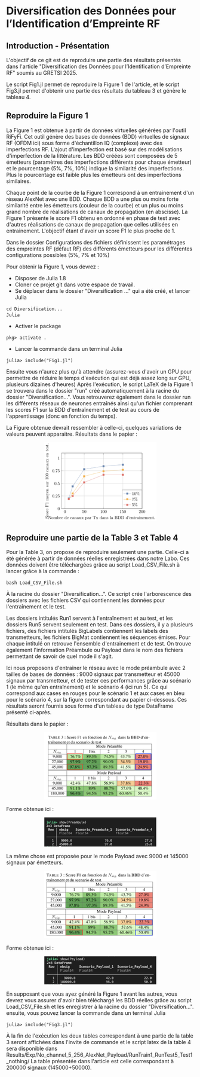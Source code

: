# Diversification des Données pour l’Identification d’Empreinte RF

## Introduction - Présentation 
L'objectif de ce git est de reproduire une partie des résultats présentés dans l'article "Diversification des Données pour l’Identification d’Empreinte RF" soumis au GRETSI 2025. 

Le script Fig1.jl permet de reproduire la Figure 1 de l'article, et le script Fig3.jl permet d'obtenir une partie des résultats du tableau 3 et génère le tableau 4.

## Reproduire la Figure 1
La Figure 1 est obtenue à partir de données virtuelles générées par l'outil RiFyFi. Cet outil génère des bases de données (BDD) virtuelles de signaux RF (OFDM ici) sous forme d'échantillon IQ (complexe) avec des imperfections RF. L'ajout d'imperfection est basé sur des modélisations d'imperfection de la littérature. Les BDD créées sont composées de 5 émetteurs (paramètres des imperfections différents pour chaque émetteur) et le pourcentage (5\%, 7\%, 10\%) indique la similarité des imperfections. Plus le pourcentage est faible plus les émetteurs ont des imperfections similaires.

Chaque point de la courbe de la Figure 1 correspond à un entrainement d'un réseau AlexNet avec une BDD. Chaque BDD a une plus ou moins forte similarité entre les émetteurs (couleur de la courbe) et un plus ou moins grand nombre de réalisations de canaux de propagation (en abscisse). La Figure 1 présente le score F1 obtenu en ordonné en phase de test avec d'autres réalisations de canaux de propagation que celles utilisées en entrainement. L'objectif étant d'avoir un score F1 le plus proche de 1.

Dans le dossier Configurations des fichiers définissent les paramétrages des empreintes RF (défaut RF) des différents émetteurs pour les différentes configurations possibles (5\%, 7\% et 10\%)

Pour obtenir la Figure 1, vous devrez :
- Disposer de Julia 1.8 
- Cloner ce projet git dans votre espace de travail. 
- Se déplacer dans le dossier "Diversification ..." qui a été créé, et lancer Julia 
```
cd Diversification... 
Julia 
```
- Activer le package 
```pkg
pkg> activate .
```
- Lancer la commande dans un terminal Julia 
```
julia> include("Fig1.jl")
```

Ensuite vous n'aurez plus qu'à attendre (assurez-vous d'avoir un GPU pour permettre de réduire le temps d'exécution qui est déjà assez long sur GPU, plusieurs dizaines d'heures)
Après l'exécution, le script LaTeX de la Figure 1 se trouvera dans le dossier "run" créé automatiquement à la racine du dossier "Diversification...". Vous retrouverez également dans le dossier run les différents réseaux de neurones entraînés ainsi qu'un fichier comprenant les scores F1 sur la BDD d'entraînement et de test au cours de l'apprentissage (donc en fonction du temps).

La Figure obtenue devrait ressembler à celle-ci, quelques variations de valeurs peuvent apparaitre.
Résultats dans le papier :
<div align="center">
  <img src="Image/Fig1.png" alt="Makie.jl" width="300">
</div>


## Reproduire une partie de la Table 3 et Table 4

Pour la Table 3, on propose de reproduire seulement une partie. 
Celle-ci a été générée à partir de données réelles enregistrées dans notre Labo. Ces données doivent être téléchargées grâce au script Load_CSV_File.sh à lancer grâce à la commande : 
```
bash Load_CSV_File.sh 
```
À la racine du dossier "Diversification...". Ce script crée l'arborescence des dossiers avec les fichiers CSV qui contiennent les données pour l'entraînement et le test.

Les dossiers intitulés Run1 servent à l'entraînement et au test, et les dossiers Run5 servent seulement en test.
Dans ces dossiers, il y a plusieurs fichiers, des fichiers intitulés BigLabels contiennent les labels des transmetteurs, les fichiers BigMat contiennent les séquences émises. Pour chaque intitulé on retrouve l'ensemble d'entrainement et de test. On trouve également l'information Préambule ou Payload dans le nom des fichiers permettant de savoir de quel mode il s'agit. 


Ici nous proposons d'entraîner le réseau avec le mode préambule avec 2 tailles de bases de données : 9000 signaux par transmetteur et 45000 signaux par transmetteur, et de tester ces performances grâce au scénario 1 (le même qu'en entraînement) et le scénario 4 (ici run 5).
Ce qui correspond aux cases en rouges pour le scénario 1 et aux cases en bleu pour le scénario 4, sur la figure correspondant au papier ci-dessous. Ces résultats seront fournis sous forme d'un tableau de type DataFrame présenté ci-après.

Résultats dans le papier :
<div align="center">
  <img src="Image/Img.png" alt="Makie.jl" width="300">
</div>

Forme obtenue ici :
<div align="center">
  <img src="Image/R_preambule.png" alt="Makie.jl" width="300">
</div> 



La même chose est proposée pour le mode Payload avec 9000 et 145000 signaux par émetteurs.

<div align="center">
  <img src="Image/Payload.png" alt="Makie.jl" width="300">
</div>

Forme obtenue ici :
<div align="center">
  <img src="Image/R_payload.png" alt="Makie.jl" width="300">
</div> 

En supposant que vous ayez généré la Figure 1 avant les autres, vous devrez vous assurer d'avoir bien téléchargé les BDD réelles grâce au script Load_CSV_File.sh et les enregistrer à la racine du dossier "Diversification...". ensuite, vous pouvez lancer la commande dans un terminal Julia
```
julia> include("Fig3.jl")
```

À la fin de l'exécution les deux tables correspondant à une partie de la table 3 seront affichées dans l'invite de commande et le script latex de la table 4 sera disponible dans Results/Exp/No_channel_5_256_AlexNet_Payload/RunTrain1_RunTest5_Test1_nothing/ 
La table présentée dans l'article est celle correspondant à 200000 signaux (145000+50000).




